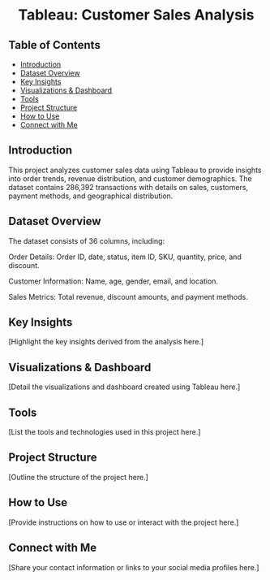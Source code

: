 # <h1 align="center">Tableau: Customer Sales Analysis</h1>

## Table of Contents
- [Introduction](#introduction)
- [Dataset Overview](#dataset-overview)
- [Key Insights](#key-insights)
- [Visualizations & Dashboard](#visualizations--dashboard)
- [Tools](#tools)
- [Project Structure](#project-structure)
- [How to Use](#how-to-use)
- [Connect with Me](#connect-with-me)

## Introduction

This project analyzes customer sales data using Tableau to provide insights into order trends, revenue distribution, and customer demographics. The dataset contains 286,392 transactions with details on sales, customers, payment methods, and geographical distribution.

## Dataset Overview 

The dataset consists of 36 columns, including:

Order Details: Order ID, date, status, item ID, SKU, quantity, price, and discount.

Customer Information: Name, age, gender, email, and location.

Sales Metrics: Total revenue, discount amounts, and payment methods.

## Key Insights
[Highlight the key insights derived from the analysis here.]

## Visualizations & Dashboard
[Detail the visualizations and dashboard created using Tableau here.]

## Tools
[List the tools and technologies used in this project here.]

## Project Structure
[Outline the structure of the project here.]

## How to Use
[Provide instructions on how to use or interact with the project here.]

## Connect with Me
[Share your contact information or links to your social media profiles here.]
